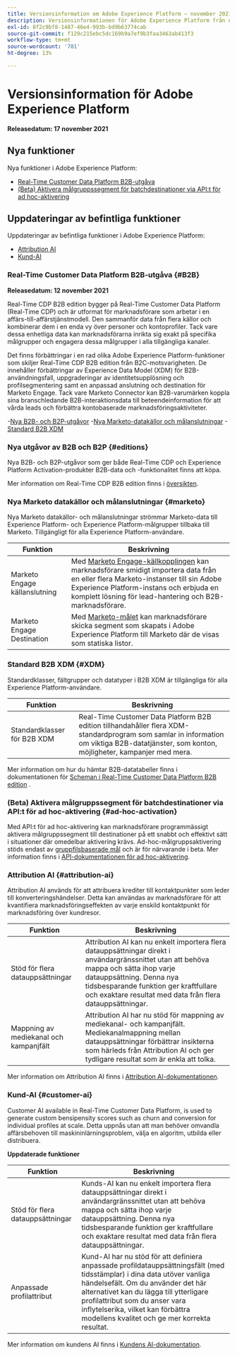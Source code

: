 ```yaml
---
title: Versionsinformation om Adobe Experience Platform – november 2021
description: Versionsinformationen för Adobe Experience Platform från november 2021.
exl-id: 8f2c9bf8-1487-46e4-993b-bd9b63774cab
source-git-commit: f129c215ebc5dc169b9a7ef9b3faa3463ab413f3
workflow-type: tm+mt
source-wordcount: '781'
ht-degree: 13%

---
```


# Versionsinformation för Adobe Experience Platform

**Releasedatum: 17 november 2021**

## Nya funktioner

Nya funktioner i Adobe Experience Platform:

- [Real-Time Customer Data Platform B2B-utgåva](#B2B)
- [(Beta) Aktivera målgruppssegment för batchdestinationer via API:t för ad hoc-aktivering](#ad-hoc-activation)

## Uppdateringar av befintliga funktioner

Uppdateringar av befintliga funktioner i Adobe Experience Platform:

- [Attribution AI](#attribution-ai)
- [Kund-AI](#customer-ai)

### Real-Time Customer Data Platform B2B-utgåva {#B2B}

**Releasedatum: 12 november 2021**

Real-Time CDP B2B edition bygger på Real-Time Customer Data Platform (Real-Time CDP) och är utformat för marknadsförare som arbetar i en affärs-till-affärstjänstmodell. Den sammanför data från flera källor och kombinerar dem i en enda vy över personer och kontoprofiler. Tack vare dessa enhetliga data kan marknadsförarna inrikta sig exakt på specifika målgrupper och engagera dessa målgrupper i alla tillgängliga kanaler.

Det finns förbättringar i en rad olika Adobe Experience Platform-funktioner som skiljer Real-Time CDP B2B edition från B2C-motsvarigheten. De innehåller förbättringar av Experience Data Model (XDM) för B2B-användningsfall, uppgraderingar av identitetsupplösning och profilsegmentering samt en anpassad anslutning och destination för Marketo Engage. Tack vare Marketo Connector kan B2B-varumärken koppla sina branschledande B2B-interaktionsdata till beteendeinformation för att vårda leads och förbättra kontobaserade marknadsföringsaktiviteter.

-[Nya B2B- och B2P-utgåvor](#editions)
-[Nya Marketo-datakällor och målanslutningar](#marketo)
-[Standard B2B XDM](#XDM)

### Nya utgåvor av B2B och B2P {#editions}

Nya B2B- och B2P-utgåvor som ger både Real-Time CDP och Experience Platform Activation-produkter B2B-data och -funktionalitet finns att köpa.

Mer information om Real-Time CDP B2B edition finns i [översikten](../../rtcdp/overview.md).

### Nya Marketo datakällor och målanslutningar {#marketo}

Nya Marketo datakällor- och målanslutningar strömmar Marketo-data till Experience Platform- och Experience Platform-målgrupper tillbaka till Marketo. Tillgängligt för alla Experience Platform-användare.

| Funktion | Beskrivning |
|----------|-------------|
| Marketo Engage källanslutning | Med [Marketo Engage-källkopplingen](../../sources/connectors/adobe-applications/marketo/marketo.md) kan marknadsförare smidigt importera data från en eller flera Marketo-instanser till sin Adobe Experience Platform-instans och erbjuda en komplett lösning för lead-hantering och B2B-marknadsförare. |
| Marketo Engage Destination | Med [Marketo-målet](../../destinations/catalog/adobe/marketo-engage.md) kan marknadsförare skicka segment som skapats i Adobe Experience Platform till Marketo där de visas som statiska listor. |

### Standard B2B XDM {#XDM}

Standardklasser, fältgrupper och datatyper i B2B XDM är tillgängliga för alla Experience Platform-användare.

| Funktion | Beskrivning |
|-----------|--------------|
| Standardklasser för B2B XDM | Real-Time Customer Data Platform B2B edition tillhandahåller flera XDM-standardprogram som samlar in information om viktiga B2B-datatjänster, som konton, möjligheter, kampanjer med mera. |

Mer information om hur du hämtar B2B-datatabeller finns i dokumentationen för [Scheman i Real-Time Customer Data Platform B2B edition](../../rtcdp/schemas/b2b.md) .

### (Beta) Aktivera målgruppssegment för batchdestinationer via API:t för ad hoc-aktivering {#ad-hoc-activation}

Med API:t för ad hoc-aktivering kan marknadsförare programmässigt aktivera målgruppssegment till destinationer på ett snabbt och effektivt sätt i situationer där omedelbar aktivering krävs. Ad-hoc-målgruppsaktivering stöds endast av [gruppfilsbaserade mål](../../destinations/destination-types.md#file-based) och är för närvarande i beta. Mer information finns i [API-dokumentationen för ad hoc-aktivering](../../destinations/api/ad-hoc-activation-api.md).

### Attribution AI {#attribution-ai}

Attribution AI används för att attribuera krediter till kontaktpunkter som leder till konverteringshändelser. Detta kan användas av marknadsförare för att kvantifiera marknadsföringseffekten av varje enskild kontaktpunkt för marknadsföring över kundresor.

| Funktion | Beskrivning |
|-----------|---------------|
| Stöd för flera datauppsättningar | Attribution AI kan nu enkelt importera flera datauppsättningar direkt i användargränssnittet utan att behöva mappa och sätta ihop varje datauppsättning. Denna nya tidsbesparande funktion ger kraftfullare och exaktare resultat med data från flera datauppsättningar. |
| Mappning av mediekanal och kampanjfält | Attribution AI har nu stöd för mappning av mediekanal- och kampanjfält. Mediekanalmappning mellan datauppsättningar förbättrar insikterna som härleds från Attribution AI och ger tydligare resultat som är enkla att tolka. |

Mer information om Attribution AI finns i [Attribution AI-dokumentationen](../../intelligent-services/attribution-ai/overview.md).

### Kund-AI {#customer-ai}

Customer AI available in Real-Time Customer Data Platform, is used to generate custom bensipensity scores such as churn and conversion for individual profiles at scale. Detta uppnås utan att man behöver omvandla affärsbehoven till maskininlärningsproblem, välja en algoritm, utbilda eller distribuera.

**Uppdaterade funktioner**

| Funktion | Beskrivning |
|-----------|-------------|
| Stöd för flera datauppsättningar | Kunds-AI kan nu enkelt importera flera datauppsättningar direkt i användargränssnittet utan att behöva mappa och sätta ihop varje datauppsättning. Denna nya tidsbesparande funktion ger kraftfullare och exaktare resultat med data från flera datauppsättningar. |
| Anpassade profilattribut | Kund-AI har nu stöd för att definiera anpassade profildatauppsättningsfält (med tidsstämplar) i dina data utöver vanliga händelsefält. Om du använder det här alternativet kan du lägga till ytterligare profilattribut som du anser vara inflytelserika, vilket kan förbättra modellens kvalitet och ge mer korrekta resultat. |

Mer information om kundens AI finns i [Kundens AI-dokumentation](../../intelligent-services/customer-ai/overview.md).
